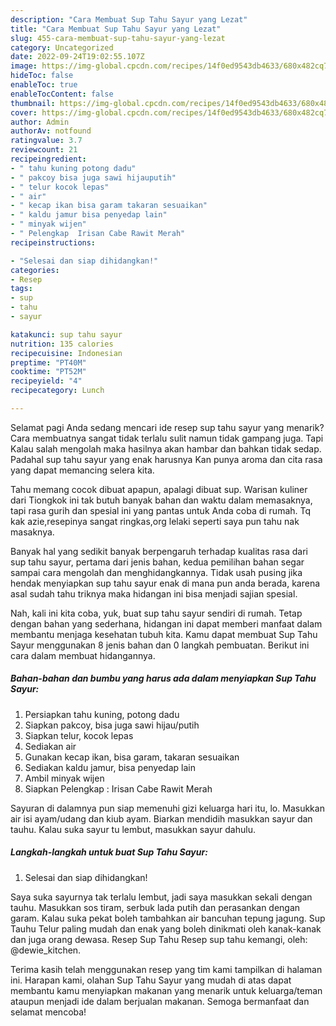 ```yaml
---
description: "Cara Membuat Sup Tahu Sayur yang Lezat"
title: "Cara Membuat Sup Tahu Sayur yang Lezat"
slug: 455-cara-membuat-sup-tahu-sayur-yang-lezat
category: Uncategorized
date: 2022-09-24T19:02:55.107Z
image: https://img-global.cpcdn.com/recipes/14f0ed9543db4633/680x482cq70/sup-tahu-sayur-foto-resep-utama.jpg
hideToc: false
enableToc: true
enableTocContent: false
thumbnail: https://img-global.cpcdn.com/recipes/14f0ed9543db4633/680x482cq70/sup-tahu-sayur-foto-resep-utama.jpg
cover: https://img-global.cpcdn.com/recipes/14f0ed9543db4633/680x482cq70/sup-tahu-sayur-foto-resep-utama.jpg
author: Admin
authorAv: notfound
ratingvalue: 3.7
reviewcount: 21
recipeingredient:
- " tahu kuning potong dadu"
- " pakcoy bisa juga sawi hijauputih"
- " telur kocok lepas"
- " air"
- " kecap ikan bisa garam takaran sesuaikan"
- " kaldu jamur bisa penyedap lain"
- " minyak wijen"
- " Pelengkap  Irisan Cabe Rawit Merah"
recipeinstructions:

- "Selesai dan siap dihidangkan!"
categories:
- Resep
tags:
- sup
- tahu
- sayur

katakunci: sup tahu sayur 
nutrition: 135 calories
recipecuisine: Indonesian
preptime: "PT40M"
cooktime: "PT52M"
recipeyield: "4"
recipecategory: Lunch

---
```



Selamat pagi Anda sedang mencari ide resep sup tahu sayur yang menarik? Cara membuatnya sangat tidak terlalu sulit namun tidak gampang juga. Tapi Kalau salah mengolah maka hasilnya akan hambar dan bahkan tidak sedap. Padahal sup tahu sayur yang enak harusnya Kan punya aroma dan cita rasa yang dapat memancing selera kita.


Tahu memang cocok dibuat apapun, apalagi dibuat sup. Warisan kuliner dari Tiongkok ini tak butuh banyak bahan dan waktu dalam memasaknya, tapi rasa gurih dan spesial ini yang pantas untuk Anda coba di rumah. Tq kak azie,resepinya sangat ringkas,org lelaki seperti saya pun tahu nak masaknya.

Banyak hal yang sedikit banyak berpengaruh terhadap kualitas rasa dari sup tahu sayur, pertama dari jenis bahan, kedua pemilihan bahan segar sampai cara mengolah dan menghidangkannya. Tidak usah pusing jika hendak menyiapkan sup tahu sayur enak di mana pun anda berada, karena asal sudah tahu triknya maka hidangan ini bisa menjadi sajian spesial.


Nah, kali ini kita coba, yuk, buat sup tahu sayur sendiri di rumah. Tetap dengan bahan yang sederhana, hidangan ini dapat memberi manfaat dalam membantu menjaga kesehatan tubuh kita. Kamu dapat membuat Sup Tahu Sayur menggunakan 8 jenis bahan dan 0 langkah pembuatan. Berikut ini cara dalam membuat hidangannya.

<!--inarticleads1-->

##### Bahan-bahan dan bumbu yang harus ada dalam menyiapkan Sup Tahu Sayur:

1. Persiapkan  tahu kuning, potong dadu
1. Siapkan  pakcoy, bisa juga sawi hijau/putih
1. Siapkan  telur, kocok lepas
1. Sediakan  air
1. Gunakan  kecap ikan, bisa garam, takaran sesuaikan
1. Sediakan  kaldu jamur, bisa penyedap lain
1. Ambil  minyak wijen
1. Siapkan  Pelengkap : Irisan Cabe Rawit Merah


Sayuran di dalamnya pun siap memenuhi gizi keluarga hari itu, lo. Masukkan air isi ayam/udang dan kiub ayam. Biarkan mendidih masukkan sayur dan tauhu. Kalau suka sayur tu lembut, masukkan sayur dahulu. 

<!--inarticleads2-->

##### Langkah-langkah untuk buat Sup Tahu Sayur:


1. Selesai dan siap dihidangkan!

Saya suka sayurnya tak terlalu lembut, jadi saya masukkan sekali dengan tauhu. Masukkan sos tiram, serbuk lada putih dan perasankan dengan garam. Kalau suka pekat boleh tambahkan air bancuhan tepung jagung. Sup Tauhu Telur paling mudah dan enak yang boleh dinikmati oleh kanak-kanak dan juga orang dewasa. Resep Sup Tahu Resep sup tahu kemangi, oleh: @dewie_kitchen. 

Terima kasih telah menggunakan resep yang tim kami tampilkan di halaman ini. Harapan kami, olahan Sup Tahu Sayur yang mudah di atas dapat membantu kamu menyiapkan makanan yang menarik untuk keluarga/teman ataupun menjadi ide dalam berjualan makanan. Semoga bermanfaat dan selamat mencoba!
